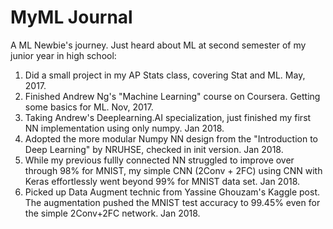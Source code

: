 # MyML Journal
A ML Newbie's journey. Just heard about ML at second semester of my junior year in high school: 
1. Did a small project in my AP Stats class, covering Stat and ML. May, 2017.
2. Finished Andrew Ng's "Machine Learning" course on Coursera. Getting some basics for ML. Nov, 2017.
3. Taking Andrew's Deeplearning.AI specialization, just finished my first NN implementation using only numpy. Jan 2018.
4. Adopted the more modular Numpy NN design from the "Introduction to Deep Learning" by NRUHSE, checked in init version. Jan 2018. 
5. While my previous fullly connected NN struggled to improve over through 98% for MNIST, my simple CNN (2Conv + 2FC) using CNN with Keras effortlessly went beyond 99% for MNIST data set. Jan 2018.
6. Picked up Data Augment technic from Yassine Ghouzam's Kaggle post. The augmentation pushed the MNIST test accuracy to 99.45% even for the simple 2Conv+2FC network. Jan 2018.
